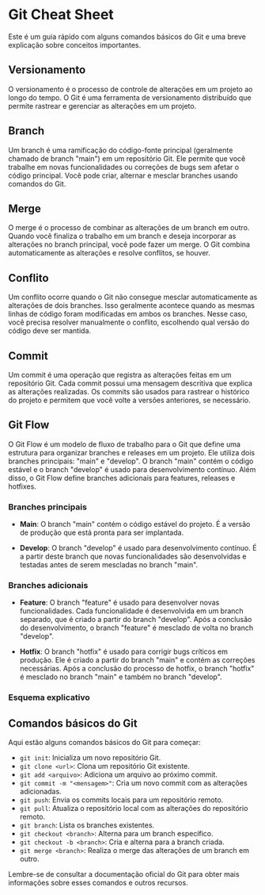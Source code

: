 # Git Cheat Sheet

Este é um guia rápido com alguns comandos básicos do Git e uma breve explicação sobre conceitos importantes.

## Versionamento

O versionamento é o processo de controle de alterações em um projeto ao longo do tempo. O Git é uma ferramenta de versionamento distribuído que permite rastrear e gerenciar as alterações em um projeto.

## Branch

Um branch é uma ramificação do código-fonte principal (geralmente chamado de branch "main") em um repositório Git. Ele permite que você trabalhe em novas funcionalidades ou correções de bugs sem afetar o código principal. Você pode criar, alternar e mesclar branches usando comandos do Git.

## Merge

O merge é o processo de combinar as alterações de um branch em outro. Quando você finaliza o trabalho em um branch e deseja incorporar as alterações no branch principal, você pode fazer um merge. O Git combina automaticamente as alterações e resolve conflitos, se houver.

## Conflito

Um conflito ocorre quando o Git não consegue mesclar automaticamente as alterações de dois branches. Isso geralmente acontece quando as mesmas linhas de código foram modificadas em ambos os branches. Nesse caso, você precisa resolver manualmente o conflito, escolhendo qual versão do código deve ser mantida.

## Commit

Um commit é uma operação que registra as alterações feitas em um repositório Git. Cada commit possui uma mensagem descritiva que explica as alterações realizadas. Os commits são usados para rastrear o histórico do projeto e permitem que você volte a versões anteriores, se necessário.

## Git Flow

O Git Flow é um modelo de fluxo de trabalho para o Git que define uma estrutura para organizar branches e releases em um projeto. Ele utiliza dois branches principais: "main" e "develop". O branch "main" contém o código estável e o branch "develop" é usado para desenvolvimento contínuo. Além disso, o Git Flow define branches adicionais para features, releases e hotfixes.

### Branches principais

- **Main**: O branch "main" contém o código estável do projeto. É a versão de produção que está pronta para ser implantada.

- **Develop**: O branch "develop" é usado para desenvolvimento contínuo. É a partir deste branch que novas funcionalidades são desenvolvidas e testadas antes de serem mescladas no branch "main".

### Branches adicionais

- **Feature**: O branch "feature" é usado para desenvolver novas funcionalidades. Cada funcionalidade é desenvolvida em um branch separado, que é criado a partir do branch "develop". Após a conclusão do desenvolvimento, o branch "feature" é mesclado de volta no branch "develop".

- **Hotfix**: O branch "hotfix" é usado para corrigir bugs críticos em produção. Ele é criado a partir do branch "main" e contém as correções necessárias. Após a conclusão do processo de hotfix, o branch "hotfix" é mesclado no branch "main" e também no branch "develop".

### Esquema explicativo


## Comandos básicos do Git

Aqui estão alguns comandos básicos do Git para começar:

- `git init`: Inicializa um novo repositório Git.
- `git clone <url>`: Clona um repositório Git existente.
- `git add <arquivo>`: Adiciona um arquivo ao próximo commit.
- `git commit -m "<mensagem>"`: Cria um novo commit com as alterações adicionadas.
- `git push`: Envia os commits locais para um repositório remoto.
- `git pull`: Atualiza o repositório local com as alterações do repositório remoto.
- `git branch`: Lista os branches existentes.
- `git checkout <branch>`: Alterna para um branch específico.
-  `git checkout -b <branch>`: Cria e alterna para a branch criada.
- `git merge <branch>`: Realiza o merge das alterações de um branch em outro.

Lembre-se de consultar a documentação oficial do Git para obter mais informações sobre esses comandos e outros recursos.
